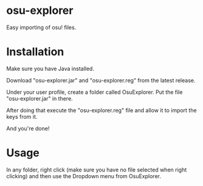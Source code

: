 # osu-explorer
Easy importing of osu! files.


# Installation
Make sure you have Java installed.

Download "osu-explorer.jar" and "osu-explorer.reg" from the latest release.

Under your user profile, create a folder called OsuExplorer.
Put the file "osu-explorer.jar" in there.

After doing that execute the "osu-explorer.reg" file and allow it to import the keys from it.

And you're done!

# Usage

In any folder, right click (make sure you have no file selected when right clicking) and then use the Dropdown menu from OsuExplorer.
